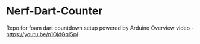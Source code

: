 Nerf-Dart-Counter
===================

Repo for foam dart countdown setup powered by Arduino 
Overview video - https://youtu.be/n1OjdGqlSpI
